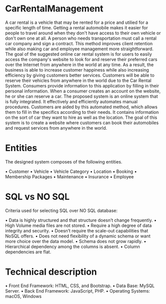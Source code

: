 # CarRentalManagement

A car rental is a vehicle that may be rented for a price and utilied for a specific length of time. Getting a rental automobile makes it easier for people to travel around when they don't have access to their own vehicle or don't own one at all. A person who needs transportation must call a rental car company and sign a contract. This method improves client retention while also making car and employee management more straightforward. The goal of the suggested online car rental system is for users to easily access the company's website to look for and reserve their preferred cars over the Internet from anywhere in the world at any time. As a result, the business is able to increase customer happiness while also increasing efficiency by giving customers better services. Customers will be able to reserve their vehicles from anywhere in the world due to the Car Rental System. Consumers provide information to this application by filling in their personal information. When a consumer creates an account on the website, he or she can reserve a car. The proposed system is an online system that is fully integrated. It effectively and efficiently automates manual procedures. Customers are aided by this automated method, which allows them to fill in the specifics according to their needs. It contains information on the sort of car they want to hire as well as the location. The goal of this system is to create a website where customers can book their automobiles and request services from anywhere in the world.

# Entities

The designed system composes of the following entities.

•	Customer
•	Vehicle
•	Vehicle Category
•	Location
•	Booking
•	Membership Packages
•	Maintenance
•	Insurance
•	Employee

# SQL vs NO SQL
Criteria used for selecting SQL over NO SQL database:

•	Data is highly structured and that structure doesn’t change frequently.
•	High Volume media files are not stored.
•	Require a high degree of data integrity and security.
•	Doesn’t require the scale-out capabilities that NoSQL offers.
•	Does not need flexibility of a dynamic schema or want more choice over the data model.
•	Schema does not grow rapidly.
•	Hierarchical dependency among the columns is absent.
•	Column dependencies are flat.


# Technical description
•	Front End Framework: HTML, CSS, and Bootstrap.
•	Data Base: MySQL Server.
•	Back End Framework: JavaScript, PHP.
•	Operating Systems: macOS, Windows
